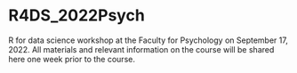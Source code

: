# R4DS_2022Psych
R for data science workshop at the Faculty for Psychology on September 17, 2022. All materials and relevant information on the course will be shared here one week prior to the course.
